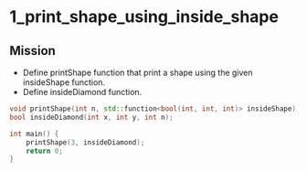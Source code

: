 # 1_print_shape_using_inside_shape

## Mission
* Define printShape function that print a shape using the given insideShape function.
* Define insideDiamond function.

```c++
void printShape(int n, std::function<bool(int, int, int)> insideShape);
bool insideDiamond(int x, int y, int n);

int main() {
    printShape(3, insideDiamond);
    return 0;
}
```
